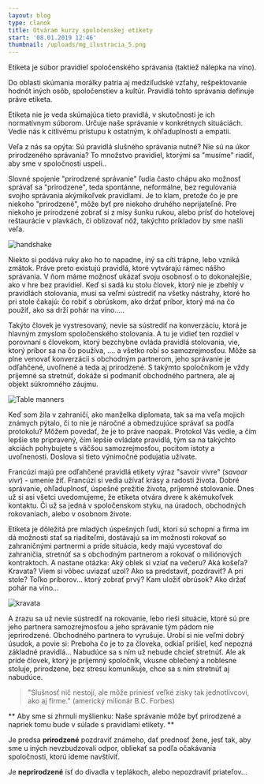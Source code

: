 ```yaml
---
layout: blog
type: clanok
title: Otváram kurzy spoločenskej etikety
start: '08.01.2019 12:46'
thumbnail: /uploads/mg_ilustracia_5.png
---
```

Etiketa je súbor pravidiel spoločenského správania (taktiež nálepka na víno). 

Do oblasti skúmania morálky patria aj medziľudské vzťahy, rešpektovanie hodnôt iných osôb, spoločenstiev a kultúr. Pravidlá tohto správania definuje práve etiketa. 

Etiketa nie je veda skúmajúca tieto pravidlá, v skutočnosti je ich normatívnym súborom. Určuje naše správanie v konkrétnych situáciách. Vedie nás k citlivému prístupu k ostatným, k ohľaduplnosti a empatii.

Veľa z nás sa opýta: Sú pravidlá slušného správania nutné? Nie sú na úkor prirodzeného správania? To množstvo pravidiel, ktorými sa "musíme" riadiť, aby sme v spoločnosti uspeli..

Slovné spojenie "prirodzené správanie" ľudia často chápu ako možnosť správať sa "prirodzene", teda spontánne, neformálne, bez regulovania svojho správania akýmikoľvek pravidlami. Je to klam, pretože čo je pre niekoho "prirodzené", môže byť pre niekoho druhého neprijateľné. Pre niekoho je prirodzené zobrať si z misy šunku rukou, alebo prísť do hotelovej reštaurácie v plavkách, či oblizovať nôž, takýchto príkladov by sme našli veľa. 

![handshake](/uploads/women-handshake.jpg)

Niekto si podáva ruky ako ho to napadne, iný sa cíti trápne, lebo vzniká zmätok. Práve preto existujú pravidlá, ktoré vytvárajú rámec nášho správania. V ňom máme možnosť ukázať svoju osobnosť o to dokonalejšie, ako v hre bez pravidiel. Keď si sadá ku stolu človek, ktorý nie je zbehlý v pravidlách stolovania, musí sa veľmi sústrediť na všetky nástrahy, ktoré ho pri stole čakajú: čo robiť s obrúskom, ako držať príbor, ktorý má na čo použiť, ako sa drží pohár na víno.....

Takýto človek je vystresovaný, nevie sa sústrediť na konverzáciu, ktorá je hlavným zmyslom spoločenského stolovania. A tu je vidieť ten rozdiel v porovnaní s človekom, ktorý bezchybne ovláda pravidlá stolovania, vie, ktorý príbor sa na čo používa, .... a všetko robí so samozrejmosťou. Môže sa plne venovať konverzácii s obchodným partnerom, jeho správanie je odľahčené, uvoľnené a teda aj prirodzené. S takýmto spoločníkom je vždy príjemné sa stretnúť, dokáže si podmaniť obchodného partnera, ale aj objekt súkromného záujmu.

![Table manners](/uploads/dinning.jpg)

Keď som žila v zahraničí, ako manželka diplomata, tak sa ma veľa mojich známych pýtalo, či to nie je náročné a obmedzujúce správať sa podľa protokolu? Môžem povedať, že je to práve naopak. Protokol Vás vedie, a čím lepšie ste pripravený, čím lepšie ovládate pravidlá, tým sa na takýchto akciách pohybujete s väčšou samozrejmosťou, pocitom istoty a uvoľnenosti. Doslova si tieto výnimočné podujatia užívate.

Francúzi majú pre odľahčené pravidlá etikety výraz "savoir vivre" (_savoar vivr_) - umenie žiť. Francúzi si vedia užívať krásy a radosti života. Dobré správanie, ohľaduplnosť, úspešné prežitie života, príjemné stolovanie. Dnes už si asi všetci uvedomujeme, že etiketa otvára dvere k akémukoľvek kontaktu. Či už sa jedná v spoločenskom styku, na úradoch, obchodných rokovaniach, alebo v osobnom živote.

Etiketa je dôležitá pre mladých úspešných ľudí, ktorí sú schopní a firma im dá možnosti stať sa riaditeľmi, dostávajú sa im možnosti rokovať so zahraničnými partnermi a príde situácia, kedy majú vycestovať do zahraničia, stretnúť sa s obchodným partnerom a rokovať o miliónových kontraktoch. A nastane otázka: Aký oblek si vziať na večeru? Aká košeľa? Kravata? Viem si vôbec uviazať uzol? Ako sa predstaviť, pozdraviť? A pri stole? Toľko príborov... ktorý zobrať prvý? Kam uložiť obrúsok? Ako držať pohár na víno... 

![kravata](/uploads/kravata.jpg)

A zrazu sa už nevie sústrediť na rokovanie, lebo rieši situácie, ktoré sú pre jeho partnera samozrejmosťou a jeho správanie tým pádom nie jeprirodzené. Obchodného partnera to vyrušuje. Urobí si nie veľmi dobrý úsudok, a povie si: Preboha čo je to za človeka, odkiaľ prišiel, keď nepozná základné pravidlá... Nabudúce sa s ním už nebude chcieť stretnúť. Ale ak príde človek, ktorý je príjemný spoločník, vkusne oblečený a noblesne stoluje, prirodzene, bez stresu komunikuje, chce sa s ním stretnúť aj nabudúce.

> "Slušnosť nič nestojí, ale môže priniesť veľké zisky tak jednotlivcovi, ako aj firme." (americký milionár B.C. Forbes)

**
Aby sme si zhrnuli myšlienku: Naše správanie môže byť prirodzené a napriek tomu bude v súlade s pravidlami etikety.
**

Je predsa **prirodzené** pozdraviť známeho, dať prednosť žene, jesť tak, aby sme u iných nevzbudzovali odpor, obliekať sa podľa očakávania spoločnosti, ktorú ideme navštíviť.

Je **neprirodzené** ísť do divadla v teplákoch, alebo nepozdraviť priateľov...
